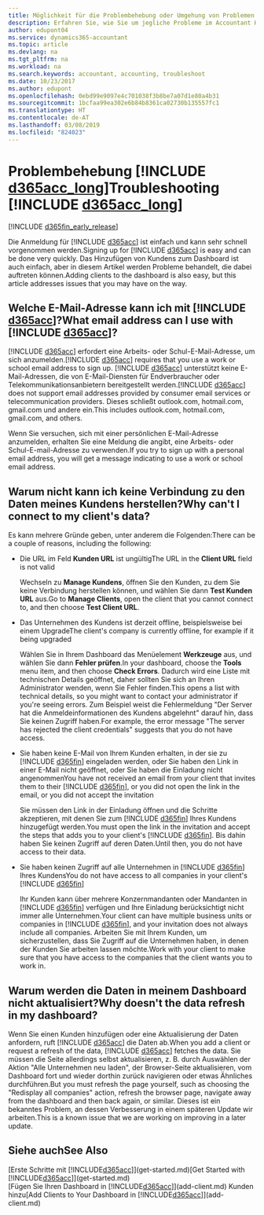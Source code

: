 ```yaml
---
title: Möglichkeit für die Problembehebung oder Umgehung von Problemen | Microsoft Docs
description: Erfahren Sie, wie Sie um jegliche Probleme im Accountant Hub for Dynamics 365 umgehen.
author: edupont04
ms.service: dynamics365-accountant
ms.topic: article
ms.devlang: na
ms.tgt_pltfrm: na
ms.workload: na
ms.search.keywords: accountant, accounting, troubleshoot
ms.date: 10/23/2017
ms.author: edupont
ms.openlocfilehash: 0ebd99e9097e4c701038f3b8be7a07d1e80a4b31
ms.sourcegitcommit: 1bcfaa99ea302e6b84b8361ca02730b135557fc1
ms.translationtype: HT
ms.contentlocale: de-AT
ms.lasthandoff: 03/08/2019
ms.locfileid: "824023"
---
```

# <a name="troubleshooting-include-d365acclongincludesd365acclongmdmd"></a><span data-ttu-id="844c8-103">Problembehebung [!INCLUDE [d365acc_long](includes/d365acc_long_md.md)]</span><span class="sxs-lookup"><span data-stu-id="844c8-103">Troubleshooting [!INCLUDE [d365acc_long](includes/d365acc_long_md.md)]</span></span>
[!INCLUDE [d365fin_early_release](includes/d365fin_early_release.md.md)]

<span data-ttu-id="844c8-104">Die Anmeldung für [!INCLUDE [d365acc](includes/d365acc_md.md)] ist einfach und kann sehr schnell vorgenommen werden.</span><span class="sxs-lookup"><span data-stu-id="844c8-104">Signing up for [!INCLUDE [d365acc](includes/d365acc_md.md)] is easy and can be done very quickly.</span></span> <span data-ttu-id="844c8-105">Das Hinzufügen von Kundens zum Dashboard ist auch einfach, aber in diesem Artikel werden Probleme behandelt, die dabei auftreten können.</span><span class="sxs-lookup"><span data-stu-id="844c8-105">Adding clients to the dashboard is also easy, but this article addresses issues that you may have on the way.</span></span>

## <a name="what-email-address-can-i-use-with-include-d365accincludesd365accmdmd"></a><span data-ttu-id="844c8-106">Welche E-Mail-Adresse kann ich mit [!INCLUDE [d365acc](includes/d365acc_md.md)]?</span><span class="sxs-lookup"><span data-stu-id="844c8-106">What email address can I use with [!INCLUDE [d365acc](includes/d365acc_md.md)]?</span></span>
<span data-ttu-id="844c8-107">[!INCLUDE [d365acc](includes/d365acc_md.md)] erfordert eine Arbeits- oder Schul-E-Mail-Adresse, um sich anzumelden.</span><span class="sxs-lookup"><span data-stu-id="844c8-107">[!INCLUDE [d365acc](includes/d365acc_md.md)] requires that you use a work or school email address to sign up.</span></span> <span data-ttu-id="844c8-108">[!INCLUDE [d365acc](includes/d365acc_md.md)] unterstützt keine E-Mail-Adressen, die von E-Mail-Diensten für Endverbraucher oder Telekommunikationsanbietern bereitgestellt werden.</span><span class="sxs-lookup"><span data-stu-id="844c8-108">[!INCLUDE [d365acc](includes/d365acc_md.md)] does not support email addresses provided by consumer email services or telecommunication providers.</span></span> <span data-ttu-id="844c8-109">Dieses schließt outlook.com, hotmail.com, gmail.com und andere ein.</span><span class="sxs-lookup"><span data-stu-id="844c8-109">This includes outlook.com, hotmail.com, gmail.com, and others.</span></span>  

<span data-ttu-id="844c8-110">Wenn Sie versuchen, sich mit einer persönlichen E-Mail-Adresse anzumelden, erhalten Sie eine Meldung die angibt, eine Arbeits- oder Schul-E-mail-Adresse zu verwenden.</span><span class="sxs-lookup"><span data-stu-id="844c8-110">If you try to sign up with a personal email address, you will get a message indicating to use a work or school email address.</span></span>  

## <a name="why-cant-i-connect-to-my-clients-data"></a><span data-ttu-id="844c8-111">Warum nicht kann ich keine Verbindung zu den Daten meines Kundens herstellen?</span><span class="sxs-lookup"><span data-stu-id="844c8-111">Why can't I connect to my client's data?</span></span>
<span data-ttu-id="844c8-112">Es kann mehrere Gründe geben, unter anderem die Folgenden:</span><span class="sxs-lookup"><span data-stu-id="844c8-112">There can be a couple of reasons, including the following:</span></span>

- <span data-ttu-id="844c8-113">Die URL im Feld **Kunden URL** ist ungültig</span><span class="sxs-lookup"><span data-stu-id="844c8-113">The URL in the **Client URL** field is not valid</span></span>  

  <span data-ttu-id="844c8-114">Wechseln zu **Manage Kundens**, öffnen Sie den Kunden, zu dem Sie keine Verbindung herstellen können, und wählen Sie dann **Test Kunden URL** aus.</span><span class="sxs-lookup"><span data-stu-id="844c8-114">Go to **Manage Clients**, open the client that you cannot connect to, and then choose **Test Client URL**.</span></span>  
- <span data-ttu-id="844c8-115">Das Unternehmen des Kundens ist derzeit offline, beispielsweise bei einem Upgrade</span><span class="sxs-lookup"><span data-stu-id="844c8-115">The client's company is currently offline, for example if it being upgraded</span></span>

  <span data-ttu-id="844c8-116">Wählen Sie in Ihrem Dashboard das Menüelement **Werkzeuge** aus, und wählen Sie dann **Fehler prüfen**.</span><span class="sxs-lookup"><span data-stu-id="844c8-116">In your dashboard, choose the **Tools** menu item, and then choose **Check Errors**.</span></span> <span data-ttu-id="844c8-117">Dadurch wird eine Liste mit technischen Details geöffnet, daher sollten Sie sich an Ihren Administrator wenden, wenn Sie Fehler finden.</span><span class="sxs-lookup"><span data-stu-id="844c8-117">This opens a list with technical details, so you might want to contact your administrator if you're seeing errors.</span></span> <span data-ttu-id="844c8-118">Zum Beispiel weist die Fehlermeldung "Der Server hat die Anmeldeinformationen des Kundens abgelehnt" darauf hin, dass Sie keinen Zugriff haben.</span><span class="sxs-lookup"><span data-stu-id="844c8-118">For example, the error message "The server has rejected the client credentials" suggests that you do not have access.</span></span>  
- <span data-ttu-id="844c8-119">Sie haben keine E-Mail von Ihrem Kunden erhalten, in der sie zu [!INCLUDE [d365fin](includes/d365fin_md.md)] eingeladen werden, oder Sie haben den Link in einer E-Mail nicht geöffnet, oder Sie haben die Einladung nicht angenommen</span><span class="sxs-lookup"><span data-stu-id="844c8-119">You have not received an email from your client that invites them to their [!INCLUDE [d365fin](includes/d365fin_md.md)], or you did not open the link in the email, or you did not accept the invitation</span></span>

  <span data-ttu-id="844c8-120">Sie müssen den Link in der Einladung öffnen und die Schritte akzeptieren, mit denen Sie zum [!INCLUDE [d365fin](includes/d365fin_md.md)] Ihres Kundens hinzugefügt werden.</span><span class="sxs-lookup"><span data-stu-id="844c8-120">You must open the link in the invitation and accept the steps that adds you to your client's [!INCLUDE [d365fin](includes/d365fin_md.md)].</span></span> <span data-ttu-id="844c8-121">Bis dahin haben Sie keinen Zugriff auf deren Daten.</span><span class="sxs-lookup"><span data-stu-id="844c8-121">Until then, you do not have access to their data.</span></span>  
- <span data-ttu-id="844c8-122">Sie haben keinen Zugriff auf alle Unternehmen in [!INCLUDE [d365fin](includes/d365fin_md.md)] Ihres Kundens</span><span class="sxs-lookup"><span data-stu-id="844c8-122">You do not have access to all companies in your client's [!INCLUDE [d365fin](includes/d365fin_md.md)]</span></span>

  <span data-ttu-id="844c8-123">Ihr Kunden kann über mehrere Konzernmandanten oder Mandanten in [!INCLUDE [d365fin](includes/d365fin_md.md)] verfügen und Ihre Einladung berücksichtigt nicht immer alle Unternehmen.</span><span class="sxs-lookup"><span data-stu-id="844c8-123">Your client can have multiple business units or companies in [!INCLUDE [d365fin](includes/d365fin_md.md)], and your invitation does not always include all companies.</span></span> <span data-ttu-id="844c8-124">Arbeiten Sie mit Ihrem Kunden, um sicherzustellen, dass Sie Zugriff auf die Unternehmen haben, in denen der Kunden Sie arbeiten lassen möchte.</span><span class="sxs-lookup"><span data-stu-id="844c8-124">Work with your client to make sure that you have access to the companies that the client wants you to work in.</span></span>  

## <a name="why-doesnt-the-data-refresh-in-my-dashboard"></a><span data-ttu-id="844c8-125">Warum werden die Daten in meinem Dashboard nicht aktualisiert?</span><span class="sxs-lookup"><span data-stu-id="844c8-125">Why doesn't the data refresh in my dashboard?</span></span>
<span data-ttu-id="844c8-126">Wenn Sie einen Kunden hinzufügen oder eine Aktualisierung der Daten anfordern, ruft [!INCLUDE [d365acc](includes/d365acc_md.md)] die Daten ab.</span><span class="sxs-lookup"><span data-stu-id="844c8-126">When you add a client or request a refresh of the data, [!INCLUDE [d365acc](includes/d365acc_md.md)] fetches the data.</span></span> <span data-ttu-id="844c8-127">Sie müssen die Seite allerdings selbst aktualisieren, z. B. durch Auswählen der Aktion "Alle Unternehmen neu laden", der Browser-Seite aktualisieren, vom Dashboard fort und wieder dorthin zurück navigieren oder etwas Ähnliches durchführen.</span><span class="sxs-lookup"><span data-stu-id="844c8-127">But you must refresh the page yourself, such as choosing the "Redisplay all companies" action, refresh the browser page, navigate away from the dashboard and then back again, or similar.</span></span> <span data-ttu-id="844c8-128">Dieses ist ein bekanntes Problem, an dessen Verbesserung in einem späteren Update wir arbeiten.</span><span class="sxs-lookup"><span data-stu-id="844c8-128">This is a known issue that we are working on improving in a later update.</span></span>  

## <a name="see-also"></a><span data-ttu-id="844c8-129">Siehe auch</span><span class="sxs-lookup"><span data-stu-id="844c8-129">See Also</span></span>
<span data-ttu-id="844c8-130">[Erste Schritte mit [!INCLUDE[d365acc](includes/d365acc_md.md)]](get-started.md)</span><span class="sxs-lookup"><span data-stu-id="844c8-130">[Get Started with [!INCLUDE[d365acc](includes/d365acc_md.md)]](get-started.md)</span></span>  
<span data-ttu-id="844c8-131">[Fügen Sie Ihren Dashboard in [!INCLUDE[d365acc](includes/d365acc_md.md)]](add-client.md) Kunden hinzu</span><span class="sxs-lookup"><span data-stu-id="844c8-131">[Add Clients to Your Dashboard in [!INCLUDE[d365acc](includes/d365acc_md.md)]](add-client.md)</span></span>  
